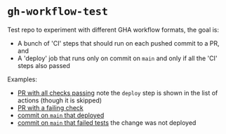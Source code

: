 # `gh-workflow-test`

Test repo to experiment with different GHA workflow formats, the goal is:

  - A bunch of 'CI' steps that should run on each pushed commit to a PR, and
  - A 'deploy' job that runs only on commit on `main` and only if all the 'CI'
    steps also passed

Examples:

  - [PR with all checks
    passing](https://github.com/matthewhughes-uw/gh-workflow-test/pull/2) note
    the `deploy` step is shown in the list of actions (though it is skipped)
  - [PR with a failing
    check](https://github.com/matthewhughes-uw/gh-workflow-test/pull/3)
  - [commit on `main` that
    deployed](https://github.com/matthewhughes-uw/gh-workflow-test/actions/runs/9079794163)
  - [commit on `main` that failed
    tests](https://github.com/matthewhughes-uw/gh-workflow-test/actions/runs/9079804420)
    the change was not deployed
